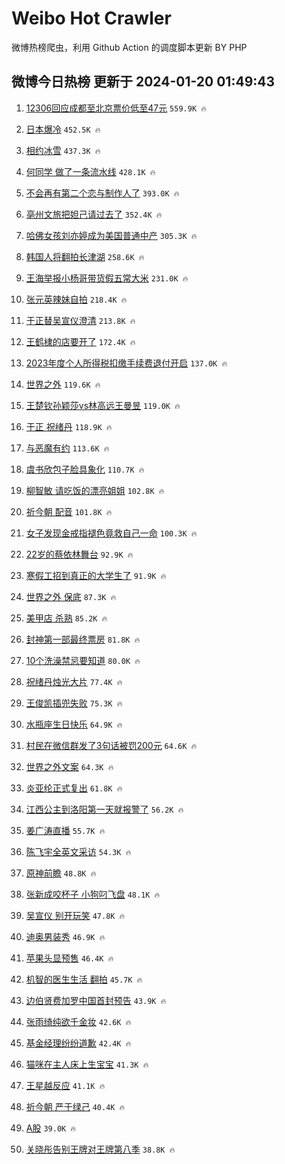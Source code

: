# Weibo Hot Crawler 



微博热榜爬虫，利用 Github Action 的调度脚本更新 BY PHP 


## 微博今日热榜 更新于 2024-01-20 01:49:43 
1. [12306回应成都至北京票价低至47元](https://s.weibo.com/weibo?q=%2312306%E5%9B%9E%E5%BA%94%E6%88%90%E9%83%BD%E8%87%B3%E5%8C%97%E4%BA%AC%E7%A5%A8%E4%BB%B7%E4%BD%8E%E8%87%B347%E5%85%83%23&t=31&band_rank=1&Refer=top) `559.9K 🔥` 

1. [日本爆冷](https://s.weibo.com/weibo?q=%E6%97%A5%E6%9C%AC%E7%88%86%E5%86%B7&t=31&band_rank=2&Refer=top) `452.5K 🔥` 

1. [相约冰雪](https://s.weibo.com/weibo?q=%23%E7%9B%B8%E7%BA%A6%E5%86%B0%E9%9B%AA%23&t=31&band_rank=3&Refer=top) `437.3K 🔥` 

1. [何同学 做了一条流水线](https://s.weibo.com/weibo?q=%E4%BD%95%E5%90%8C%E5%AD%A6%20%E5%81%9A%E4%BA%86%E4%B8%80%E6%9D%A1%E6%B5%81%E6%B0%B4%E7%BA%BF&t=31&band_rank=4&Refer=top) `428.1K 🔥` 

1. [不会再有第二个恋与制作人了](https://s.weibo.com/weibo?q=%E4%B8%8D%E4%BC%9A%E5%86%8D%E6%9C%89%E7%AC%AC%E4%BA%8C%E4%B8%AA%E6%81%8B%E4%B8%8E%E5%88%B6%E4%BD%9C%E4%BA%BA%E4%BA%86&t=31&band_rank=5&Refer=top) `393.0K 🔥` 

1. [亳州文旅把妲己请过去了](https://s.weibo.com/weibo?q=%E4%BA%B3%E5%B7%9E%E6%96%87%E6%97%85%E6%8A%8A%E5%A6%B2%E5%B7%B1%E8%AF%B7%E8%BF%87%E5%8E%BB%E4%BA%86&t=31&band_rank=6&Refer=top) `352.4K 🔥` 

1. [哈佛女孩刘亦婷成为美国普通中产](https://s.weibo.com/weibo?q=%23%E5%93%88%E4%BD%9B%E5%A5%B3%E5%AD%A9%E5%88%98%E4%BA%A6%E5%A9%B7%E6%88%90%E4%B8%BA%E7%BE%8E%E5%9B%BD%E6%99%AE%E9%80%9A%E4%B8%AD%E4%BA%A7%23&t=31&band_rank=7&Refer=top) `305.3K 🔥` 

1. [韩国人将翻拍长津湖](https://s.weibo.com/weibo?q=%E9%9F%A9%E5%9B%BD%E4%BA%BA%E5%B0%86%E7%BF%BB%E6%8B%8D%E9%95%BF%E6%B4%A5%E6%B9%96&t=31&band_rank=8&Refer=top) `258.6K 🔥` 

1. [王海举报小杨哥带货假五常大米](https://s.weibo.com/weibo?q=%23%E7%8E%8B%E6%B5%B7%E4%B8%BE%E6%8A%A5%E5%B0%8F%E6%9D%A8%E5%93%A5%E5%B8%A6%E8%B4%A7%E5%81%87%E4%BA%94%E5%B8%B8%E5%A4%A7%E7%B1%B3%23&t=31&band_rank=9&Refer=top) `231.0K 🔥` 

1. [张元英辣妹自拍](https://s.weibo.com/weibo?q=%23%E5%BC%A0%E5%85%83%E8%8B%B1%E8%BE%A3%E5%A6%B9%E8%87%AA%E6%8B%8D%23&t=31&band_rank=10&Refer=top) `218.4K 🔥` 

1. [于正替吴宣仪澄清](https://s.weibo.com/weibo?q=%23%E4%BA%8E%E6%AD%A3%E6%9B%BF%E5%90%B4%E5%AE%A3%E4%BB%AA%E6%BE%84%E6%B8%85%23&t=31&band_rank=11&Refer=top) `213.8K 🔥` 

1. [王鹤棣的店要开了](https://s.weibo.com/weibo?q=%23%E7%8E%8B%E9%B9%A4%E6%A3%A3%E7%9A%84%E5%BA%97%E8%A6%81%E5%BC%80%E4%BA%86%23&t=31&band_rank=12&Refer=top) `172.4K 🔥` 

1. [2023年度个人所得税扣缴手续费退付开启](https://s.weibo.com/weibo?q=%232023%E5%B9%B4%E5%BA%A6%E4%B8%AA%E4%BA%BA%E6%89%80%E5%BE%97%E7%A8%8E%E6%89%A3%E7%BC%B4%E6%89%8B%E7%BB%AD%E8%B4%B9%E9%80%80%E4%BB%98%E5%BC%80%E5%90%AF%23&t=31&band_rank=13&Refer=top) `137.0K 🔥` 

1. [世界之外](https://s.weibo.com/weibo?q=%E4%B8%96%E7%95%8C%E4%B9%8B%E5%A4%96&t=31&band_rank=14&Refer=top) `119.6K 🔥` 

1. [王楚钦孙颖莎vs林高远王曼昱](https://s.weibo.com/weibo?q=%23%E7%8E%8B%E6%A5%9A%E9%92%A6%E5%AD%99%E9%A2%96%E8%8E%8Evs%E6%9E%97%E9%AB%98%E8%BF%9C%E7%8E%8B%E6%9B%BC%E6%98%B1%23&t=31&band_rank=15&Refer=top) `119.0K 🔥` 

1. [于正 祝绪丹](https://s.weibo.com/weibo?q=%E4%BA%8E%E6%AD%A3%20%E7%A5%9D%E7%BB%AA%E4%B8%B9&t=31&band_rank=16&Refer=top) `118.9K 🔥` 

1. [与恶魔有约](https://s.weibo.com/weibo?q=%E4%B8%8E%E6%81%B6%E9%AD%94%E6%9C%89%E7%BA%A6&t=31&band_rank=17&Refer=top) `113.6K 🔥` 

1. [虞书欣包子脸具象化](https://s.weibo.com/weibo?q=%E8%99%9E%E4%B9%A6%E6%AC%A3%E5%8C%85%E5%AD%90%E8%84%B8%E5%85%B7%E8%B1%A1%E5%8C%96&t=31&band_rank=18&Refer=top) `110.7K 🔥` 

1. [柳智敏 请吃饭的漂亮姐姐](https://s.weibo.com/weibo?q=%E6%9F%B3%E6%99%BA%E6%95%8F%20%E8%AF%B7%E5%90%83%E9%A5%AD%E7%9A%84%E6%BC%82%E4%BA%AE%E5%A7%90%E5%A7%90&t=31&band_rank=19&Refer=top) `102.8K 🔥` 

1. [祈今朝 配音](https://s.weibo.com/weibo?q=%E7%A5%88%E4%BB%8A%E6%9C%9D%20%E9%85%8D%E9%9F%B3&t=31&band_rank=20&Refer=top) `101.8K 🔥` 

1. [女子发现金戒指褪色竟救自己一命](https://s.weibo.com/weibo?q=%23%E5%A5%B3%E5%AD%90%E5%8F%91%E7%8E%B0%E9%87%91%E6%88%92%E6%8C%87%E8%A4%AA%E8%89%B2%E7%AB%9F%E6%95%91%E8%87%AA%E5%B7%B1%E4%B8%80%E5%91%BD%23&t=31&band_rank=21&Refer=top) `100.3K 🔥` 

1. [22岁的蔡依林舞台](https://s.weibo.com/weibo?q=22%E5%B2%81%E7%9A%84%E8%94%A1%E4%BE%9D%E6%9E%97%E8%88%9E%E5%8F%B0&t=31&band_rank=22&Refer=top) `92.9K 🔥` 

1. [寒假工招到真正的大学生了](https://s.weibo.com/weibo?q=%E5%AF%92%E5%81%87%E5%B7%A5%E6%8B%9B%E5%88%B0%E7%9C%9F%E6%AD%A3%E7%9A%84%E5%A4%A7%E5%AD%A6%E7%94%9F%E4%BA%86&t=31&band_rank=23&Refer=top) `91.9K 🔥` 

1. [世界之外 保底](https://s.weibo.com/weibo?q=%E4%B8%96%E7%95%8C%E4%B9%8B%E5%A4%96%20%E4%BF%9D%E5%BA%95&t=31&band_rank=24&Refer=top) `87.3K 🔥` 

1. [美甲店 杀熟](https://s.weibo.com/weibo?q=%E7%BE%8E%E7%94%B2%E5%BA%97%20%E6%9D%80%E7%86%9F&t=31&band_rank=25&Refer=top) `85.2K 🔥` 

1. [封神第一部最终票房](https://s.weibo.com/weibo?q=%E5%B0%81%E7%A5%9E%E7%AC%AC%E4%B8%80%E9%83%A8%E6%9C%80%E7%BB%88%E7%A5%A8%E6%88%BF&t=31&band_rank=26&Refer=top) `81.8K 🔥` 

1. [10个洗澡禁忌要知道](https://s.weibo.com/weibo?q=%2310%E4%B8%AA%E6%B4%97%E6%BE%A1%E7%A6%81%E5%BF%8C%E8%A6%81%E7%9F%A5%E9%81%93%23&t=31&band_rank=27&Refer=top) `80.0K 🔥` 

1. [祝绪丹烛光大片](https://s.weibo.com/weibo?q=%23%E7%A5%9D%E7%BB%AA%E4%B8%B9%E7%83%9B%E5%85%89%E5%A4%A7%E7%89%87%23&t=31&band_rank=28&Refer=top) `77.4K 🔥` 

1. [王俊凯插兜失败](https://s.weibo.com/weibo?q=%E7%8E%8B%E4%BF%8A%E5%87%AF%E6%8F%92%E5%85%9C%E5%A4%B1%E8%B4%A5&t=31&band_rank=29&Refer=top) `75.3K 🔥` 

1. [水瓶座生日快乐](https://s.weibo.com/weibo?q=%E6%B0%B4%E7%93%B6%E5%BA%A7%E7%94%9F%E6%97%A5%E5%BF%AB%E4%B9%90&t=31&band_rank=30&Refer=top) `64.9K 🔥` 

1. [村民在微信群发了3句话被罚200元](https://s.weibo.com/weibo?q=%23%E6%9D%91%E6%B0%91%E5%9C%A8%E5%BE%AE%E4%BF%A1%E7%BE%A4%E5%8F%91%E4%BA%863%E5%8F%A5%E8%AF%9D%E8%A2%AB%E7%BD%9A200%E5%85%83%23&t=31&band_rank=31&Refer=top) `64.6K 🔥` 

1. [世界之外文案](https://s.weibo.com/weibo?q=%E4%B8%96%E7%95%8C%E4%B9%8B%E5%A4%96%E6%96%87%E6%A1%88&t=31&band_rank=32&Refer=top) `64.3K 🔥` 

1. [炎亚纶正式复出](https://s.weibo.com/weibo?q=%E7%82%8E%E4%BA%9A%E7%BA%B6%E6%AD%A3%E5%BC%8F%E5%A4%8D%E5%87%BA&t=31&band_rank=33&Refer=top) `61.8K 🔥` 

1. [江西公主到洛阳第一天就报警了](https://s.weibo.com/weibo?q=%23%E6%B1%9F%E8%A5%BF%E5%85%AC%E4%B8%BB%E5%88%B0%E6%B4%9B%E9%98%B3%E7%AC%AC%E4%B8%80%E5%A4%A9%E5%B0%B1%E6%8A%A5%E8%AD%A6%E4%BA%86%23&t=31&band_rank=34&Refer=top) `56.2K 🔥` 

1. [姜广涛直播](https://s.weibo.com/weibo?q=%E5%A7%9C%E5%B9%BF%E6%B6%9B%E7%9B%B4%E6%92%AD&t=31&band_rank=35&Refer=top) `55.7K 🔥` 

1. [陈飞宇全英文采访](https://s.weibo.com/weibo?q=%E9%99%88%E9%A3%9E%E5%AE%87%E5%85%A8%E8%8B%B1%E6%96%87%E9%87%87%E8%AE%BF&t=31&band_rank=36&Refer=top) `54.3K 🔥` 

1. [原神前瞻](https://s.weibo.com/weibo?q=%E5%8E%9F%E7%A5%9E%E5%89%8D%E7%9E%BB&t=31&band_rank=37&Refer=top) `48.8K 🔥` 

1. [张新成咬杯子 小狗叼飞盘](https://s.weibo.com/weibo?q=%E5%BC%A0%E6%96%B0%E6%88%90%E5%92%AC%E6%9D%AF%E5%AD%90%20%E5%B0%8F%E7%8B%97%E5%8F%BC%E9%A3%9E%E7%9B%98&t=31&band_rank=38&Refer=top) `48.1K 🔥` 

1. [吴宣仪 别开玩笑](https://s.weibo.com/weibo?q=%E5%90%B4%E5%AE%A3%E4%BB%AA%20%E5%88%AB%E5%BC%80%E7%8E%A9%E7%AC%91&t=31&band_rank=39&Refer=top) `47.8K 🔥` 

1. [迪奥男装秀](https://s.weibo.com/weibo?q=%E8%BF%AA%E5%A5%A5%E7%94%B7%E8%A3%85%E7%A7%80&t=31&band_rank=40&Refer=top) `46.9K 🔥` 

1. [苹果头显预售](https://s.weibo.com/weibo?q=%23%E8%8B%B9%E6%9E%9C%E5%A4%B4%E6%98%BE%E9%A2%84%E5%94%AE%23&t=31&band_rank=41&Refer=top) `46.4K 🔥` 

1. [机智的医生生活 翻拍](https://s.weibo.com/weibo?q=%E6%9C%BA%E6%99%BA%E7%9A%84%E5%8C%BB%E7%94%9F%E7%94%9F%E6%B4%BB%20%E7%BF%BB%E6%8B%8D&t=31&band_rank=42&Refer=top) `45.7K 🔥` 

1. [边伯贤费加罗中国首封预告](https://s.weibo.com/weibo?q=%23%E8%BE%B9%E4%BC%AF%E8%B4%A4%E8%B4%B9%E5%8A%A0%E7%BD%97%E4%B8%AD%E5%9B%BD%E9%A6%96%E5%B0%81%E9%A2%84%E5%91%8A%23&t=31&band_rank=43&Refer=top) `43.9K 🔥` 

1. [张雨绮纯欲千金妆](https://s.weibo.com/weibo?q=%23%E5%BC%A0%E9%9B%A8%E7%BB%AE%E7%BA%AF%E6%AC%B2%E5%8D%83%E9%87%91%E5%A6%86%23&t=31&band_rank=44&Refer=top) `42.6K 🔥` 

1. [基金经理纷纷道歉](https://s.weibo.com/weibo?q=%23%E5%9F%BA%E9%87%91%E7%BB%8F%E7%90%86%E7%BA%B7%E7%BA%B7%E9%81%93%E6%AD%89%23&t=31&band_rank=45&Refer=top) `42.4K 🔥` 

1. [猫咪在主人床上生宝宝](https://s.weibo.com/weibo?q=%23%E7%8C%AB%E5%92%AA%E5%9C%A8%E4%B8%BB%E4%BA%BA%E5%BA%8A%E4%B8%8A%E7%94%9F%E5%AE%9D%E5%AE%9D%23&t=31&band_rank=46&Refer=top) `41.3K 🔥` 

1. [王星越反应](https://s.weibo.com/weibo?q=%E7%8E%8B%E6%98%9F%E8%B6%8A%E5%8F%8D%E5%BA%94&t=31&band_rank=47&Refer=top) `41.1K 🔥` 

1. [祈今朝 严于绿己](https://s.weibo.com/weibo?q=%E7%A5%88%E4%BB%8A%E6%9C%9D%20%E4%B8%A5%E4%BA%8E%E7%BB%BF%E5%B7%B1&t=31&band_rank=48&Refer=top) `40.4K 🔥` 

1. [A股](https://s.weibo.com/weibo?q=A%E8%82%A1&t=31&band_rank=49&Refer=top) `39.0K 🔥` 

1. [关晓彤告别王牌对王牌第八季](https://s.weibo.com/weibo?q=%23%E5%85%B3%E6%99%93%E5%BD%A4%E5%91%8A%E5%88%AB%E7%8E%8B%E7%89%8C%E5%AF%B9%E7%8E%8B%E7%89%8C%E7%AC%AC%E5%85%AB%E5%AD%A3%23&t=31&band_rank=50&Refer=top) `38.8K 🔥` 

